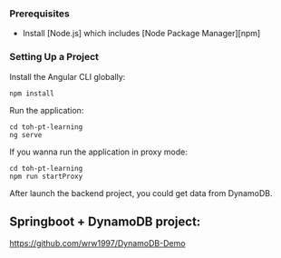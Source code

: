 ### Prerequisites

- Install [Node.js] which includes [Node Package Manager][npm]

### Setting Up a Project

Install the Angular CLI globally:

```
npm install
```

Run the application:

```
cd toh-pt-learning
ng serve
```

If you wanna run the application in proxy mode:

```
cd toh-pt-learning
npm run startProxy
```
After launch the backend project, you could get data from DynamoDB.

## Springboot + DynamoDB project:
https://github.com/wrw1997/DynamoDB-Demo
